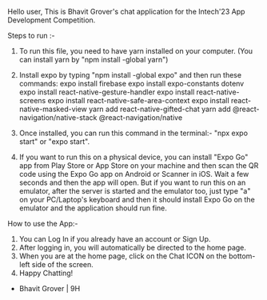 Hello user,
This is Bhavit Grover's chat application for the Intech'23 App Development Competition.

Steps to run :-

1) To run this file, you need to have yarn installed on your computer. (You can install yarn by "npm install -global yarn")
2) Install expo by typing "npm install -global expo" and then run these commands:
expo install firebase
expo install expo-constants dotenv
expo install react-native-gesture-handler
expo install react-native-screens
expo install react-native-safe-area-context
expo install react-native-masked-view
yarn add react-native-gifted-chat
yarn add @react-navigation/native-stack @react-navigation/native

3) Once installed, you can run this command in the terminal:-
    "npx expo start" or "expo start".
4) If you want to run this on a physical device, you can install "Expo Go" app from Play Store or App Store on your machine and then scan the QR code using the Expo Go app on Android or Scanner in iOS. Wait a few seconds  and then the app will open. But if you want to run this on an emulator, after the server is started and the emulator too, just type "a" on your PC/Laptop's keyboard and then it should install Expo Go on the emulator and the application should run fine.

How to use the App:-
1) You can Log In if you already have an account or Sign Up.
2) After logging in, you will automatically be directed to the home page.
3) When you are at the home page, click on the Chat ICON on the bottom-left side of the screen.
4) Happy Chatting!

- Bhavit Grover | 9H